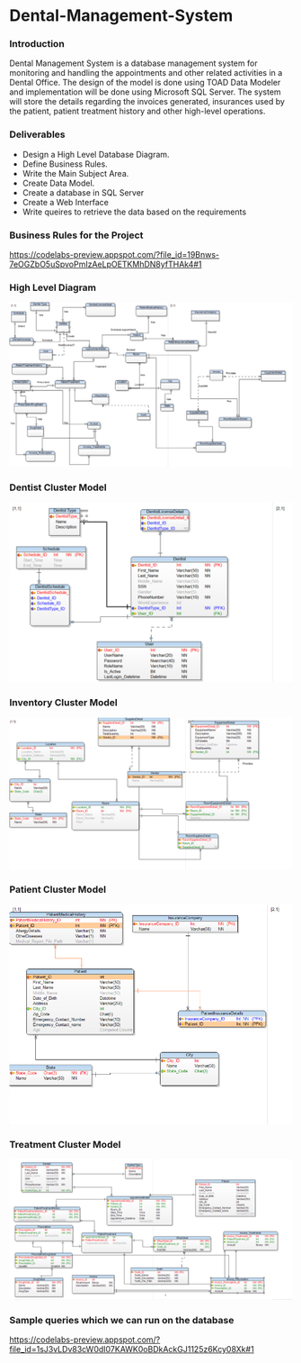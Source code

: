 # Dental-Management-System

### Introduction
Dental Management System is a database management system for monitoring and handling the appointments and other related activities in a Dental Office. The design of the model is done using TOAD Data Modeler and implementation will be done using Microsoft SQL Server. The system will store the details regarding the invoices generated, insurances used by the patient, patient treatment history and other high-level operations.

### Deliverables
- Design a High Level Database Diagram.
- Define Business Rules.
- Write the Main Subject Area.
- Create Data Model.
- Create a database in SQL Server
- Create a Web Interface
- Write queires to retrieve the data based on the requirements

### Business Rules for the Project
https://codelabs-preview.appspot.com/?file_id=19Bnws-7eOGZbO5uSpvoPmIzAeLpOETKMhDN8yfTHAk4#1

### High Level Diagram
![](Project%20Diagrams/High_Lvl_Diagram.PNG)

### Dentist Cluster Model
![](Project%20Diagrams/DentistCluster.PNG)

### Inventory Cluster Model
![](Project%20Diagrams/InventoryCluster.png)

### Patient Cluster Model
![](Project%20Diagrams/PatientCluster.png)

### Treatment Cluster Model
![](Project%20Diagrams/TreatmentClusterPNG.PNG)

### Sample queries which we can run on the database
https://codelabs-preview.appspot.com/?file_id=1sJ3vLDv83cW0dI07KAWK0oBDkAckGJ1125z6Kcy08Xk#1
